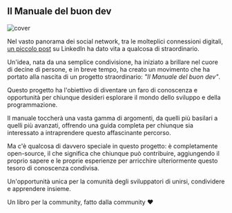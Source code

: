 ## Il Manuale del buon dev

![cover](https://github.com/Il-Libro-Open-Source/.github/assets/10761747/1cea3db4-580f-4906-a29b-c3124a82b628)


Nel vasto panorama dei social network, tra le molteplici connessioni digitali, [un piccolo post](https://www.linkedin.com/posts/mdiprisco_brainstorming-cadienvanour-book-discussion-activity-7082297468612227072-2olh?utm_source=share&utm_medium=member_desktop) su LinkedIn ha dato vita a qualcosa di straordinario. 

Un'idea, nata da una semplice condivisione, ha iniziato a brillare nel cuore di decine di persone, e in breve tempo, ha creato un movimento che ha portato alla nascita di un progetto straordinario: *"Il Manuale del buon dev"*.

Questo progetto ha l'obiettivo di diventare un faro di conoscenza e opportunità per chiunque desideri esplorare il mondo dello sviluppo e della programmazione. 

Il manuale toccherà una vasta gamma di argomenti, da quelli più basilari a quelli più avanzati, offrendo una guida completa per chiunque sia interessato a intraprendere questo affascinante percorso.

Ma c'è qualcosa di davvero speciale in questo progetto: è completamente open-source, il che significa che chiunque può contribuire, aggiungendo il proprio sapere e le proprie esperienze per arricchire ulteriormente questo tesoro di conoscenza condivisa. 

Un'opportunità unica per la comunità degli sviluppatori di unirsi, condividere e apprendere insieme.

Un libro per la community, fatto dalla community ❤️
